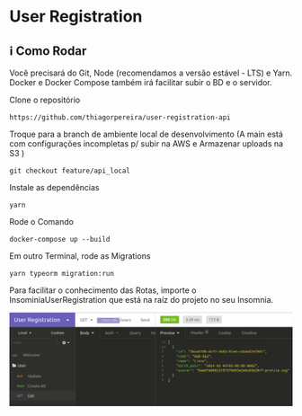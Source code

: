 # User Registration

## :information_source: Como Rodar

Você precisará do Git, Node (recomendamos a versão estável - LTS) e Yarn. Docker e Docker Compose também irá facilitar subir o BD e o servidor.

Clone o repositório

```console
https://github.com/thiagorpereira/user-registration-api
```

Troque para a branch de ambiente local de desenvolvimento (A main está com configurações incompletas p/ subir na AWS e Armazenar uploads na S3 )

```console
git checkout feature/api_local
```

Instale as dependências

```console
yarn
```

Rode o Comando

```console
docker-compose up --build
```

Em outro Terminal, rode as Migrations

```console
yarn typeorm migration:run
```

Para facilitar o conhecimento das Rotas, importe o InsominiaUserRegistration que está na raíz do projeto no seu Insomnia.

<div align="center"><img src=".github/insomnia.png" alt="drawing" /></div>
